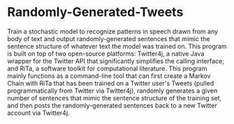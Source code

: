 # Randomly-Generated-Tweets

Train a stochastic model to recognize patterns in speech drawn from any body of text and output randomly-generated sentences that mimic the sentence structure of whatever text the model was trained on. This program is built on top of two open-source platforms: Twitter4j, a native Java wrapper for the Twitter API that significantly simplifies the calling interface; and RiTa, a software toolkit for computational literature. This program mainly functions as a command-line tool that can first create a Markov Chain with RiTa that has been trained on a Twitter user's Tweets (pulled programmatically from Twitter via Twitter4j), randomly generates a given number of sentences that mimic the sentence structure of the training set, and then posts the randomly-generated sentences back to a new Twitter account via Twitter4j.
